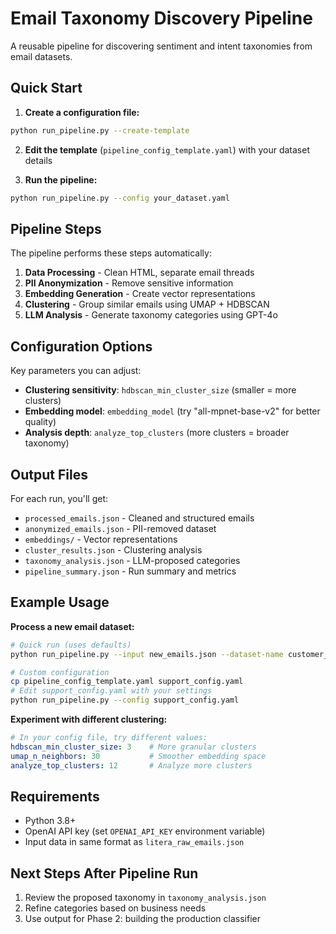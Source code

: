 # Email Taxonomy Discovery Pipeline

A reusable pipeline for discovering sentiment and intent taxonomies from email datasets.

## Quick Start

1. **Create a configuration file:**
```bash
python run_pipeline.py --create-template
```

2. **Edit the template** (`pipeline_config_template.yaml`) with your dataset details

3. **Run the pipeline:**
```bash
python run_pipeline.py --config your_dataset.yaml
```

## Pipeline Steps

The pipeline performs these steps automatically:

1. **Data Processing** - Clean HTML, separate email threads
2. **PII Anonymization** - Remove sensitive information
3. **Embedding Generation** - Create vector representations
4. **Clustering** - Group similar emails using UMAP + HDBSCAN
5. **LLM Analysis** - Generate taxonomy categories using GPT-4o

## Configuration Options

Key parameters you can adjust:

- **Clustering sensitivity**: `hdbscan_min_cluster_size` (smaller = more clusters)
- **Embedding model**: `embedding_model` (try "all-mpnet-base-v2" for better quality)
- **Analysis depth**: `analyze_top_clusters` (more clusters = broader taxonomy)

## Output Files

For each run, you'll get:

- `processed_emails.json` - Cleaned and structured emails
- `anonymized_emails.json` - PII-removed dataset
- `embeddings/` - Vector representations
- `cluster_results.json` - Clustering analysis
- `taxonomy_analysis.json` - LLM-proposed categories
- `pipeline_summary.json` - Run summary and metrics

## Example Usage

**Process a new email dataset:**
```bash
# Quick run (uses defaults)
python run_pipeline.py --input new_emails.json --dataset-name customer_support

# Custom configuration
cp pipeline_config_template.yaml support_config.yaml
# Edit support_config.yaml with your settings
python run_pipeline.py --config support_config.yaml
```

**Experiment with different clustering:**
```yaml
# In your config file, try different values:
hdbscan_min_cluster_size: 3    # More granular clusters
umap_n_neighbors: 30           # Smoother embedding space
analyze_top_clusters: 12       # Analyze more clusters
```

## Requirements

- Python 3.8+
- OpenAI API key (set `OPENAI_API_KEY` environment variable)
- Input data in same format as `litera_raw_emails.json`

## Next Steps After Pipeline Run

1. Review the proposed taxonomy in `taxonomy_analysis.json`
2. Refine categories based on business needs
3. Use output for Phase 2: building the production classifier